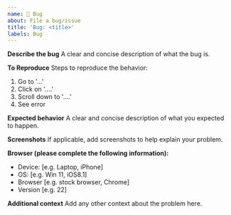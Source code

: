 ```yaml
---
name: 🐞 Bug
about: File a bug/issue
title: 'Bug: <title>'
labels: Bug
---
```


**Describe the bug**
A clear and concise description of what the bug is.

**To Reproduce**
Steps to reproduce the behavior:
1. Go to '...'
2. Click on '....'
3. Scroll down to '....'
4. See error

**Expected behavior**
A clear and concise description of what you expected to happen.

**Screenshots**
If applicable, add screenshots to help explain your problem.

**Browser (please complete the following information):**
 - Device: [e.g. Laptop, iPhone]
 - OS: [e.g. Win 11, iOS8.1]
 - Browser [e.g. stock browser, Chrome]
 - Version [e.g. 22]

**Additional context**
Add any other context about the problem here.
